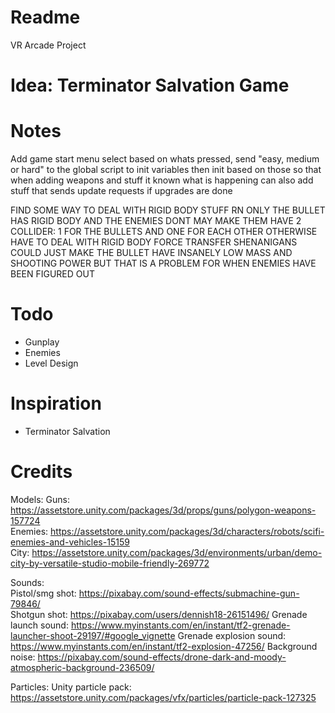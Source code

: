 # Readme
VR Arcade Project

# Idea: Terminator Salvation Game

# Notes
Add game start menu select
based on whats pressed, send "easy, medium or hard" to the global script to init variables
then init based on those so that when adding weapons and stuff it known what is happening
can also add stuff that sends update requests if upgrades are done

FIND SOME WAY TO DEAL WITH RIGID BODY STUFF
RN ONLY THE BULLET HAS RIGID BODY AND THE ENEMIES DONT
MAY MAKE THEM HAVE 2 COLLIDER: 1 FOR THE BULLETS AND ONE FOR EACH OTHER
OTHERWISE HAVE TO DEAL WITH RIGID BODY FORCE TRANSFER SHENANIGANS
COULD JUST MAKE THE BULLET HAVE INSANELY LOW MASS AND SHOOTING POWER BUT THAT IS A PROBLEM FOR WHEN ENEMIES HAVE BEEN FIGURED OUT

# Todo
- Gunplay
- Enemies
- Level Design

# Inspiration
- Terminator Salvation

# Credits
Models:
Guns: https://assetstore.unity.com/packages/3d/props/guns/polygon-weapons-157724  
Enemies: https://assetstore.unity.com/packages/3d/characters/robots/scifi-enemies-and-vehicles-15159  
City: https://assetstore.unity.com/packages/3d/environments/urban/demo-city-by-versatile-studio-mobile-friendly-269772  

Sounds:  
Pistol/smg shot: https://pixabay.com/sound-effects/submachine-gun-79846/  
Shotgun shot: https://pixabay.com/users/dennish18-26151496/
Grenade launch sound: https://www.myinstants.com/en/instant/tf2-grenade-launcher-shoot-29197/#google_vignette
Grenade explosion sound: https://www.myinstants.com/en/instant/tf2-explosion-47256/
Background noise: https://pixabay.com/sound-effects/drone-dark-and-moody-atmospheric-background-236509/

Particles:
Unity particle pack: https://assetstore.unity.com/packages/vfx/particles/particle-pack-127325